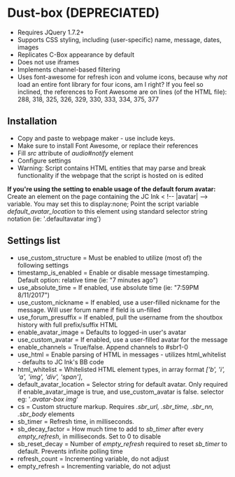 # Dust-box (DEPRECIATED)
  * Requires JQuery 1.7.2+
  * Supports CSS styling, including (user-specific) name, message, dates, images
  * Replicates C-Box appearance by default
  * Does not use iframes
  * Implements channel-based filtering
  * Uses font-awesome for refresh icon and volume icons, because why *not* load an entire font library for four icons, am I right? If you feel so inclined, the references to Font Awesome are on lines (of the HTML file): 288, 318, 325, 326, 329, 330, 333, 334, 375, 377

## Installation
  * Copy and paste to webpage maker - use include keys.
  * Make sure to install Font Awesome, or replace their references
  * Fill *src* attribute of *audio#notify* element
  * Configure settings
  * Warning: Script contains HTML entities that may parse and break functionality if the webpage that the script is hosted on is edited

**If you're using the setting to enable usage of the default forum avatar:**
Create an element on the page containing the JC Ink < !-- |avatar| --> variable. You may set this to display:none;
Point the script variable *default_avatar_location* to this element using standard selector string notation (ie: '.defaultavatar img')

## Settings list
  * use_custom_structure = Must be enabled to utilize (most of) the following settings
  * timestamp_is_enabled = Enable or disable message timestamping. Default option: relative time (ie: "7 minutes ago")
  * use_absolute_time = If enabled, use absolute time (ie: "7:59PM 8/11/2017")
  * use_custom_nickname = If enabled, use a user-filled nickname for the message. Will user forum name if field is un-filled
  *	use_forum_presuffix = If enabled, pull the username from the shoutbox history with full prefix/suffix HTML
  * enable_avatar_image = Defaults to logged-in user's avatar
  * use_custom_avatar = If enabled, use a user-filled avatar for the message
  * enable_channels = True/false. Append channels to #sbr1-0
  * use_html = Enable parsing of HTML in messages - utilizes html_whitelist - defaults to JC Ink's BB code
  * html_whitelist = Whitelisted HTML element types, in array format *['b', 'i', 'a', 'img', 'div', 'span']*,
  * default_avatar_location = Selector string for default avatar. Only required if enable_avatar_image is true, and use_custom_avatar is false. selector eg: '*.avatar-box img*'
  * cs = Custom structure markup. Requires *.sbr_url, .sbr_time, .sbr_nn, .sbr_body* elements
  * sb_timer = Refresh time, in milliseconds.
  * sb_decay_factor = How much time to add to *sb_timer* after every *empty_refresh*, in milliseconds. Set to 0 to disable
  * sb_reset_decay = Number of *empty_refresh* required to reset *sb_timer* to default. Prevents infinite polling time
  * refresh_count = Incrementing variable, do not adjust
  * empty_refresh = Incrementing variable, do not adjust

